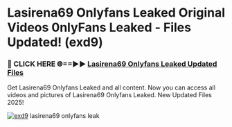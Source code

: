# Lasirena69 Onlyfans Leaked Original Videos 0nlyFans Leaked - Files Updated! (exd9)

<h3>🔴 CLICK HERE 🌐==►► <a href="https://tinyurl.com/3hn5wdd3" rel="nofollow">Lasirena69 Onlyfans Leaked Updated Files</a></h3>

Get Lasirena69 Onlyfans Leaked and all content. Now you can access all videos and pictures of Lasirena69 Onlyfans Leaked. New Updated Files 2025!

[![exd9](https://i.imgur.com/4HnBqBT.gif)](https://tinyurl.com/3hn5wdd3)
lasirena69 onlyfans leak